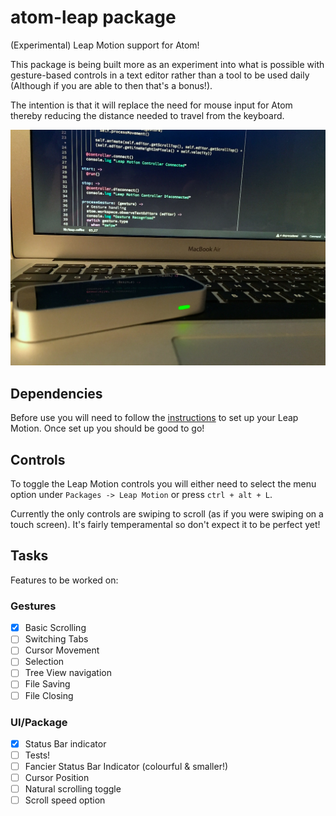 # atom-leap package

(Experimental) Leap Motion support for Atom!

This package is being built more as an experiment into what is possible with gesture-based controls in a text editor rather than a tool to be used daily (Although if you are able to then that's a bonus!).

The intention is that it will replace the need for mouse input for Atom thereby reducing the distance needed to travel from the keyboard.

![Leap Motion](./leap.jpg)

## Dependencies

Before use you will need to follow the [instructions](https://www.leapmotion.com/setup) to set up your Leap Motion. Once set up you should be good to go!

## Controls

To toggle the Leap Motion controls you will either need to select the menu option under `Packages -> Leap Motion` or press `ctrl + alt + L`.

Currently the only controls are swiping to scroll (as if you were swiping on a touch screen). It's fairly temperamental so don't expect it to be perfect yet!

## Tasks

Features to be worked on:

### Gestures

- [x] Basic Scrolling
- [ ] Switching Tabs
- [ ] Cursor Movement
- [ ] Selection
- [ ] Tree View navigation
- [ ] File Saving
- [ ] File Closing

### UI/Package

- [x] Status Bar indicator
- [ ] Tests!
- [ ] Fancier Status Bar Indicator (colourful & smaller!)
- [ ] Cursor Position
- [ ] Natural scrolling toggle
- [ ] Scroll speed option
